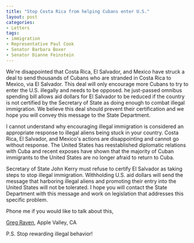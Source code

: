 ```yaml
---
title: "Stop Costa Rica from helping Cubans enter U.S."
layout: post
categories:
- Letters
tags:
- immigration
- Representative Paul Cook
- Senator Barbara Boxer
- Senator Dianne Feinstein
---
```


We're disappointed that Costa Rica, El Salvador, and Mexico have struck a deal to send thousands of Cubans who are stranded in Costa Rica to Mexico, via El Salvador. This deal will only encourage more Cubans to try to enter the U.S. illegally and needs to be opposed. he just-passed omnibus spending bill allows aid dollars for El Salvador to be reduced if the country is not certified by the Secretary of State as doing enough to combat illegal immigration. We believe this deal should prevent their certification and we hope you will convey this message to the State Department.

I cannot understand why encouraging illegal immigration is considered an appropriate response to illegal aliens being stuck in your country. Costa Rica, El Salvador, and Mexico's actions are disappointing and cannot go without response. The United States has reestablished diplomatic relations with Cuba and recent exposes have shown that the majority of Cuban immigrants to the United States are no longer afraid to return to Cuba.

Secretary of State John Kerry must refuse to certify El Salvador as taking steps to stop illegal immigration. Withholding U.S. aid dollars will send the message that harboring illegal aliens and promoting their entry into the United States will not be tolerated. I hope you will contact the State Department with this message and work on legislation that addresses this specific problem.

Phone me if you would like to talk about this,

[Greg Raven](https://www.gregraven.org), Apple Valley, CA

P.S. Stop rewarding illegal behavior!